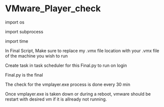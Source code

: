 # VMware_Player_check

import os

import subprocess

import time

In Final Script, Make sure to replace my .vmx file location with your .vmx file of the machine you wish to run

Create task in task scheduler for this Final.py to run on login

Final.py is the final

The check for the vmplayer.exe process is done every 30 min

Once vmplayer.exe is taken down or during a reboot, vmware should be restart with desired vm if it is allready not running.

